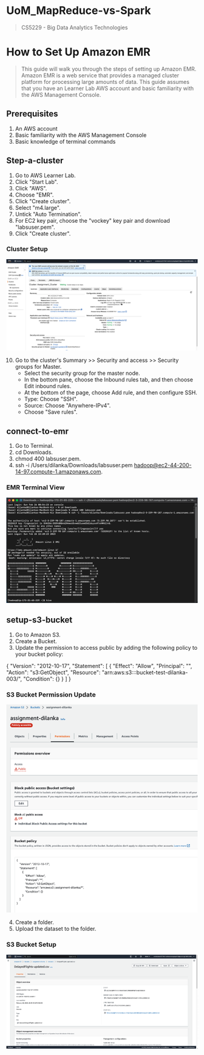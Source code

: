 # UoM_MapReduce-vs-Spark
> CS5229 - Big Data Analytics Technologies

# How to Set Up Amazon EMR
> This guide will walk you through the steps of setting up Amazon EMR. Amazon EMR is a web service that provides a managed cluster platform for processing large amounts of data. This guide assumes that you have an Learner Lab AWS account and basic familiarity with the AWS Management Console.

## Prerequisites
1. An AWS account
2. Basic familiarity with the AWS Management Console
3. Basic knowledge of terminal commands

## Step-a-cluster
1. Go to AWS Learner Lab.
2. Click "Start Lab".
3. Click "AWS".
4. Choose "EMR".
5. Click "Create cluster".
6. Select "m4.large".
7. Untick "Auto Termination".
8. For EC2 key pair, choose the "vockey" key pair and download "labsuser.pem".
9. Click "Create cluster".

### Cluster Setup
![Cluster Setup](./cluster-setup.png)

10. Go to the cluster's Summary >> Security and access >> Security groups for Master.
    - Select the security group for the master node.
    - In the bottom pane, choose the Inbound rules tab, and then choose Edit inbound rules.
    - At the bottom of the page, choose Add rule, and then configure SSH.
    - Type: Choose "SSH".
    - Source: Choose "Anywhere-IPv4".
    - Choose "Save rules".

## connect-to-emr
1. Go to Terminal.
2. cd Downloads.
3. chmod 400 labsuser.pem.
4. ssh -i /Users/dilanka/Downloads/labsuser.pem hadoop@ec2-44-200-14-97.compute-1.amazonaws.com.

### EMR Terminal View
![EMR Terminal View](./emr-terminal-view.png)

## setup-s3-bucket
1. Go to Amazon S3.
2. Create a Bucket.
3. Update the permission to access public by adding the following policy to your bucket policy:

{
"Version": "2012-10-17",
"Statement": [
{
"Effect": "Allow",
"Principal": "",
"Action": "s3:GetObject",
"Resource": "arn:aws:s3:::bucket-test-dilanka-003/",
"Condition": {}
}
]
}


### S3 Bucket Permission Update
![S3 Bucket Permission Update](./s3-bucket-permission-update.png)

4. Create a folder.
5. Upload the dataset to the folder.

### S3 Bucket Setup
![S3 Bucket Permission Update](./s3-bucket.png)
